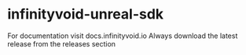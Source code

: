 # infinityvoid-unreal-sdk
For documentation visit docs.infinityvoid.io
Always download the latest release from the releases section
